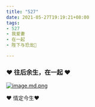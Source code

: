 ```yaml
---
title: "527"
date: 2021-05-27T19:19:21+08:00
tags:
- 527
- 我爱妻
- 在一起
- 陛下与恐龙🦖

---
```



### ❤️ 往后余生，在一起 ❤️



[![image.md.png](https://s1.imagehub.cc/images/2023/05/25/image.md.png)](https://www.imagehub.cc/image/fshoUz)


❤️ 情定今生❤️ 
